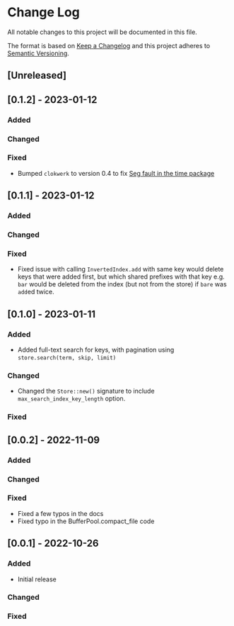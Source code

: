 # Change Log

All notable changes to this project will be documented in this file.

The format is based on [Keep a Changelog](http://keepachangelog.com/)
and this project adheres to [Semantic Versioning](http://semver.org/).

## [Unreleased]

## [0.1.2] - 2023-01-12

### Added

### Changed

### Fixed

- Bumped `clokwerk` to version 0.4 to fix [Seg fault in the time package](https://github.com/sopherapps/py_scdb/security/dependabot/2)


## [0.1.1] - 2023-01-12

### Added

### Changed

### Fixed

- Fixed issue with calling `InvertedIndex.add` with same key would delete keys that were added first, but which shared
  prefixes with that key e.g. `bar` would be deleted from the index (but not from the store) if `bare` was `add`ed twice.

## [0.1.0] - 2023-01-11

### Added

- Added full-text search for keys, with pagination using `store.search(term, skip, limit)`

### Changed

- Changed the `Store::new()` signature to include `max_search_index_key_length` option.

### Fixed

## [0.0.2] - 2022-11-09

### Added

### Changed

### Fixed

- Fixed a few typos in the docs
- Fixed typo in the BufferPool.compact_file code

## [0.0.1] - 2022-10-26

### Added

- Initial release

### Changed

### Fixed
